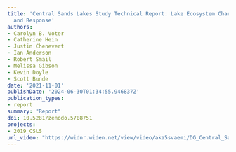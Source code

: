 ```yaml
---
title: 'Central Sands Lakes Study Technical Report: Lake Ecosystem Characterization
  and Response'
authors:
- Carolyn B. Voter
- Catherine Hein
- Justin Chenevert
- Ian Anderson
- Robert Smail
- Melissa Gibson
- Kevin Doyle
- Scott Bunde
date: '2021-11-01'
publishDate: '2024-06-30T01:34:55.946837Z'
publication_types:
- report
summary: "Report"
doi: 10.5281/zenodo.5708751
projects:
- 2019_CSLS
url_video: "https://widnr.widen.net/view/video/aka5svaemi/DG_Central_Sands_Lakes_Study_Decision_Overview?u=kfkpym"
---
```

